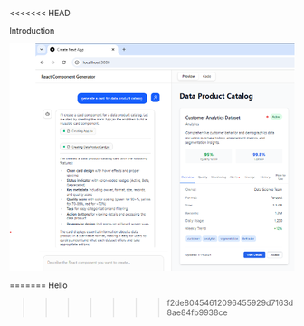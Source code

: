 <<<<<<< HEAD

Introduction

![p1](./assets/Picture-1.png)



=======
Hello
>>>>>>> f2de80454612096455929d7163d8ae84fb9938ce
